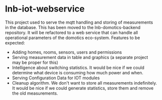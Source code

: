 # lnb-iot-webservice
This project used to serve the mqtt handling and storing of measurements in the database. This has been moved to the lnb-domotics-backend repository. It will be refactored to a web service that can handle all operational parameters of the domotics eco-system.
Features to be expected:
* Adding homes, rooms, sensors, users and permissions
* Serving measurement data in table and graphics (a separate project may be proper for this)
* Intelligence about switching statistics. It would be nice if we could determine what device is consuming how much power and when.
* Serving Configuration Data for IOT modules
* Cleanup algorithm. We don't want to store all measurements indefinitely. It would be nice if we could generate statistics, store them and remove the old measurements.

